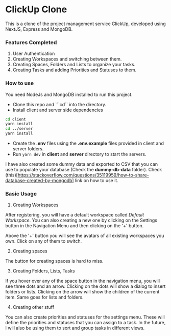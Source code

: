 # ClickUp Clone

This is a clone of the project management service ClickUp, developed using NextJS, Express and MongoDB.

### Features Completed

1. User Authentication
2. Creating Workspaces and switching between them.
3. Creating Spaces, Folders and Lists to organize your tasks.
4. Creating Tasks and adding Priorities and Statuses to them.

### How to use

You need NodeJs and MongoDB installed to run this project.

- Clone this repo and ```cd`` into the directory.
- Install client and server side dependencies
```bash
cd client
yarn install
cd ../server
yarn install
```
- Create the **.env** files using the **.env.example** files provided in client and server folders.
- Run ```yarn dev``` in **client** and **server** directory to start the servers.

I have also created some dummy data and exported to CSV that you can use to populate your database (Check the **dummy-db-data** folder).
Check (this)[https://stackoverflow.com/questions/35119959/how-to-share-database-created-by-mongodb] link on how to use it.

### Basic Usage

1. Creating Workspaces

After registering, you will have a default workspace called *Default Workspace*.
You can also creating a new one by clicking on the Settings button in the Navigation Menu and then clicking on the '+' button.

Above the '+' button you will see the avatars of all existing workspaces you own. Click on any of them to switch.

2. Creating spaces

The button for creating spaces is hard to miss.

3. Creating Folders, Lists, Tasks

If you hover over any of the space button in the navigation menu, you will see three dots and an arrow.
Clicking on the dots will show a dialog to insert folders or lists. Clicking on the arrow will show the children of the current item.
Same goes for lists and folders.

4. Creating other stuff

You can also create priorities and statuses for the settings menu. These will define the priorities and statuses that you can assign to a task. In the future, I will also be using them to sort and group tasks in different views.
